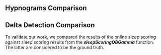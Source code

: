 ## Hypnograms Comparison 

## Delta Detection Comparison 
To validate our work, we compared the results of the online sleep scoring against sleep scoring results from the **_sleepScoringOBGamma_** function. The latter are considered to be the ground truth.
